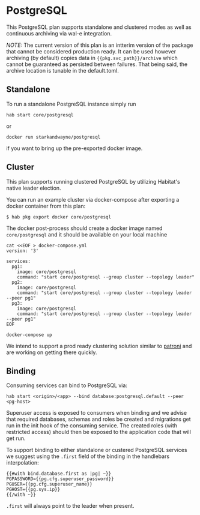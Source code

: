# PostgreSQL

This PostgreSQL plan supports standalone and clustered modes as well as continuous archiving via wal-e integration.

*NOTE:* The current version of this plan is an intterim version of the package that cannot be considered production ready. It can be used however archiving (by default) copies data in `{{pkg.svc_path}}/archive` which cannot be guaranteed as persisted between failures. That being said, the archive location is tunable in the default.toml.

## Standalone

To run a standalone PostgreSQL instance simply run
```
hab start core/postgresql
```
or
```
docker run starkandwayne/postgresql
```
if you want to bring up the pre-exported docker image.

## Cluster

This plan supports running clustered PostgreSQL by utilizing Habitat's native leader election.

You can run an example cluster via docker-compose after exporting a docker container from this plan:
```
$ hab pkg export docker core/postgresql
```

The docker post-process should create a docker image named `core/postgresql` and it should be available on your local machine

```
cat <<EOF > docker-compose.yml
version: '3'

services:
  pg1:
    image: core/postgresql
    command: "start core/postgresql --group cluster --topology leader"
  pg2:
    image: core/postgresql
    command: "start core/postgresql --group cluster --topology leader --peer pg1"
  pg3:
    image: core/postgresql
    command: "start core/postgresql --group cluster --topology leader --peer pg1"
EOF

docker-compose up
```

We intend to support a prod ready clustering solution similar to [patroni](https://github.com/zalando/patroni) and are working on getting there quickly.


## Binding

Consuming services can bind to PostgreSQL via:

```
hab start <origin>/<app> --bind database:postgresql.default --peer <pg-host>
```

Superuser access is exposed to consumers when binding and we advise that required databases, schemas and roles be created and migrations get run in the init hook of the consuming service. The created roles (with restricted access) should then be exposed to the application code that will get run.

To support binding to either standalone or custered PostgreSQL services we suggest using the `.first` field of the binding in the handlebars interpolation:
```
{{#with bind.database.first as |pg| ~}}
PGPASSWORD={{pg.cfg.superuser_password}}
PGUSER={{pg.cfg.superuser_name}}
PGHOST={{pg.sys.ip}}
{{/with ~}}
```

`.first` will always point to the leader when present.
